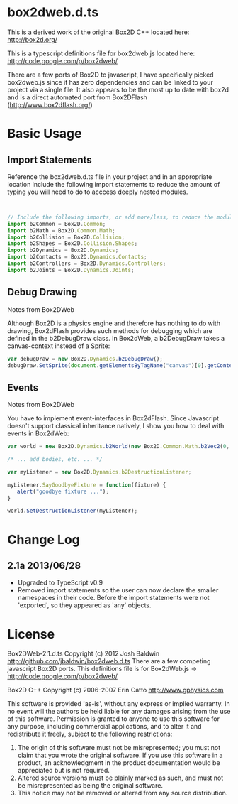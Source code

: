 box2dweb.d.ts
===========

This is a derived work of the original Box2D C++ located here: http://box2d.org/

This is a typescript definitions file for box2dweb.js located here: http://code.google.com/p/box2dweb/

There are a few ports of Box2D to javascript, I have specifically picked box2dweb.js since it has zero dependencies and can be linked to your project via a single file.  It also appears to be the most up to date with box2d and is a direct automated port from Box2DFlash (http://www.box2dflash.org/)

Basic Usage
==========

Import Statements
-----------------

Reference the box2dweb.d.ts file in your project and in an appropriate location include the following import statements to reduce the amount of typing you will need to do to acccess deeply nested modules.

```typescript


// Include the following imports, or add more/less, to reduce the module nesting.
import b2Common = Box2D.Common;
import b2Math = Box2D.Common.Math;
import b2Collision = Box2D.Collision;
import b2Shapes = Box2D.Collision.Shapes;
import b2Dynamics = Box2D.Dynamics;
import b2Contacts = Box2D.Dynamics.Contacts;
import b2Controllers = Box2D.Dynamics.Controllers;
import b2Joints = Box2D.Dynamics.Joints;
```

Debug Drawing
-------------

Notes from Box2DWeb

Although Box2D is a physics engine and therefore has nothing to do with drawing, Box2dFlash provides such methods for debugging which are defined in the b2DebugDraw class. In Box2dWeb, a b2DebugDraw takes a canvas-context instead of a Sprite:

```typescript
var debugDraw = new Box2D.Dynamics.b2DebugDraw();
debugDraw.SetSprite(document.getElementsByTagName("canvas")[0].getContext("2d"));
```

Events
------

Notes from Box2DWeb

You have to implement event-interfaces in Box2dFlash. Since Javascript doesn't support classical inheritance natively, I show you how to deal with events in Box2dWeb:
```typescript
var world = new Box2D.Dynamics.b2World(new Box2D.Common.Math.b2Vec2(0, 10), true);

/* ... add bodies, etc. ... */

var myListener = new Box2D.Dynamics.b2DestructionListener;

myListener.SayGoodbyeFixture = function(fixture) {
   alert("goodbye fixture ...");
}

world.SetDestructionListener(myListener);
```

Change Log
==========

2.1a 2013/06/28
---------------
* Upgraded to TypeScript v0.9
* Removed import statements so the user can now declare the smaller namespaces in their code.  Before the import statements were not 'exported', so they appeared as 'any' objects.


License
=======

Box2DWeb-2.1.d.ts Copyright (c) 2012 Josh Baldwin http://github.com/jbaldwin/box2dweb.d.ts
There are a few competing javascript Box2D ports.
This definitions file is for Box2dWeb.js ->
  http://code.google.com/p/box2dweb/

Box2D C++ Copyright (c) 2006-2007 Erin Catto http://www.gphysics.com

This software is provided 'as-is', without any express or implied
warranty.  In no event will the authors be held liable for any damages
arising from the use of this software.
Permission is granted to anyone to use this software for any purpose,
including commercial applications, and to alter it and redistribute it
freely, subject to the following restrictions:
1. The origin of this software must not be misrepresented; you must not
   claim that you wrote the original software. If you use this software
   in a product, an acknowledgment in the product documentation would be
   appreciated but is not required.
2. Altered source versions must be plainly marked as such, and must not be
   misrepresented as being the original software.
3. This notice may not be removed or altered from any source distribution.
